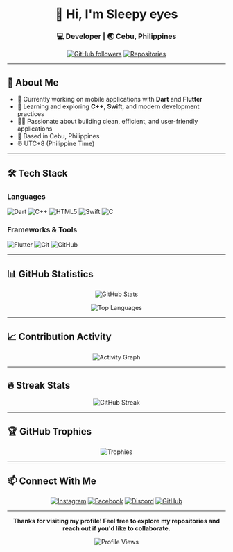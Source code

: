 <div align="center">

# 👋 Hi, I'm Sleepy eyes

### 💻 Developer | 🌏 Cebu, Philippines

[![GitHub followers](https://img.shields.io/github/followers/Davefgh?style=social)](https://github.com/Davefgh?tab=followers)
[![Repositories](https://img.shields.io/badge/Repositories-8-blue?style=social&logo=github)](https://github.com/Davefgh?tab=repositories)

</div>

---

## 🚀 About Me

- 🔭 Currently working on mobile applications with **Dart** and **Flutter**
- 🌱 Learning and exploring **C++**, **Swift**, and modern development practices
- 👨‍💻 Passionate about building clean, efficient, and user-friendly applications
- 📍 Based in Cebu, Philippines
- ⏰ UTC+8 (Philippine Time)

---

## 🛠️ Tech Stack

### Languages
![Dart](https://img.shields.io/badge/Dart-0175C2?style=for-the-badge&logo=dart&logoColor=white)
![C++](https://img.shields.io/badge/C++-00599C?style=for-the-badge&logo=cplusplus&logoColor=white)
![HTML5](https://img.shields.io/badge/HTML5-E34F26?style=for-the-badge&logo=html5&logoColor=white)
![Swift](https://img.shields.io/badge/Swift-FA7343?style=for-the-badge&logo=swift&logoColor=white)
![C](https://img.shields.io/badge/C-A8B9CC?style=for-the-badge&logo=c&logoColor=white)

### Frameworks & Tools
![Flutter](https://img.shields.io/badge/Flutter-02569B?style=for-the-badge&logo=flutter&logoColor=white)
![Git](https://img.shields.io/badge/Git-F05032?style=for-the-badge&logo=git&logoColor=white)
![GitHub](https://img.shields.io/badge/GitHub-181717?style=for-the-badge&logo=github&logoColor=white)

---

## 📊 GitHub Statistics

<div align="center">

![GitHub Stats](https://github-readme-stats.vercel.app/api?username=Davefgh&show_icons=true&theme=tokyonight&hide_border=true&bg_color=0D1117&title_color=58A6FF&icon_color=58A6FF&text_color=C9D1D9)

![Top Languages](https://github-readme-stats.vercel.app/api/top-langs/?username=Davefgh&layout=compact&theme=tokyonight&hide_border=true&bg_color=0D1117&title_color=58A6FF&text_color=C9D1D9)

</div>

---

## 📈 Contribution Activity

<div align="center">

![Activity Graph](https://github-readme-activity-graph.vercel.app/graph?username=Davefgh&theme=github-compact&hide_border=true&bg_color=0d1117&color=00ff41&line=00ff41&point=00ff41&area=true&area_color=00ff41)

</div>

---

## 🔥 Streak Stats

<div align="center">

![GitHub Streak](https://github-readme-streak-stats.herokuapp.com/?user=Davefgh&theme=dark&hide_border=true&background=0d1117&ring=00ff41&fire=00ff41&currStreakLabel=00ff41&sideLabels=00ff41&currStreakNum=00ff41&sideNums=00ff41&dates=00ff41)

</div>

---

## 🏆 GitHub Trophies

<div align="center">

![Trophies](https://github-profile-trophy.vercel.app/?username=Davefgh&theme=tokyonight&no-frame=true&no-bg=true&column=7&margin-w=15&margin-h=15)

</div>

---

## 📫 Connect With Me

<div align="center">

[![Instagram](https://img.shields.io/badge/Instagram-E4405F?style=for-the-badge&logo=instagram&logoColor=white)](https://instagram.com/your_instagram)
[![Facebook](https://img.shields.io/badge/Facebook-1877F2?style=for-the-badge&logo=facebook&logoColor=white)](https://facebook.com/Oraclezy)
[![Discord](https://img.shields.io/badge/Discord-5865F2?style=for-the-badge&logo=discord&logoColor=white)](https://discord.com/users/your_discord_id)
[![GitHub](https://img.shields.io/badge/GitHub-181717?style=for-the-badge&logo=github&logoColor=white)](https://github.com/Davefgh)

</div>

---

<div align="center">

**Thanks for visiting my profile! Feel free to explore my repositories and reach out if you'd like to collaborate.** 

![Profile Views](https://komarev.com/ghpvc/?username=Davefgh&color=58A6FF&style=flat-square&label=Profile+Views)

</div>

